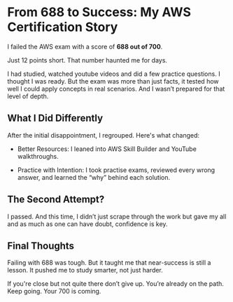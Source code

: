 # From 688 to Success: My AWS Certification Story

I failed the AWS exam with a score of **688 out of 700**.

Just 12 points short. That number haunted me for days.

I had studied, watched youtube videos and did a few practice questions. I thought I was ready. But the exam was more than just facts, it tested how well I could apply concepts in real scenarios. And I wasn’t prepared for that level of depth.

## What I Did Differently

After the initial disappointment, I regrouped. Here's what changed:

- Better Resources: I leaned into AWS Skill Builder and YouTube walkthroughs. 

- Practice with Intention: I took practise exams, reviewed every wrong answer, and learned the “why” behind each solution.

## The Second Attempt?

I passed. And this time, I didn’t just scrape  through the work but gave my all and as much as one can have doubt, confidence is key.

## Final Thoughts

Failing with 688 was tough. But it taught me that near-success is still a lesson. It pushed me to study smarter, not just harder.

If you're close but not quite there don’t give up. You’re already on the path. Keep going. Your 700 is coming.
